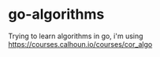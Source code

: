 # go-algorithms

Trying to learn algorithms in go, i'm using https://courses.calhoun.io/courses/cor_algo
